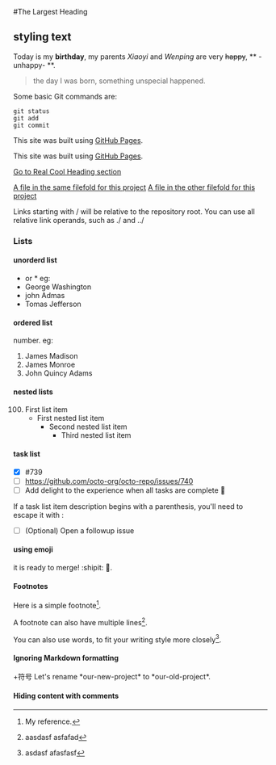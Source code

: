 #The Largest Heading
  ## styling text
Today is my **birthday**, my parents *Xiaoyi* and *Wenping* are very ~~happy~~, ** -unhappy- **.
> the day I was born, something unspecial happened.

Some basic Git commands are:
```
git status
git add
git commit
```

This site was built using [GitHub Pages](https://pages.github.com/).

This site was built using [GitHub Pages](https://pages.github.com/).


[Go to Real Cool Heading section](#the-largest-heading)

[A file in the same filefold for this project](./1.txt)
[A file in the other filefold for this project](../readme/README.md)

Links starting with / will be relative to the repository root. You can use all relative link operands, such as ./ and ../

### Lists

#### unorderd list
- or *
eg:
- George Washington
- john Admas
- Tomas Jefferson


#### ordered list
number.
eg:
1. James Madison
2. James Monroe
3. John Quincy Adams

#### nested lists

100. First list item
     - First nested list item
       - Second nested list item  
         - Third nested list item
         
#### task list
- [x] #739
- [ ] https://github.com/octo-org/octo-repo/issues/740
- [ ] Add delight to the experience when all tasks are complete :tada:

If a task list item description begins with a parenthesis, you'll need to escape it with \:

- [ ] \(Optional) Open a followup issue

#### using emoji
it is ready to merge! :shipit: :tada:.

#### Footnotes
Here is a simple footnote[^1].

A footnote can also have multiple lines[^2].

You can also use words, to fit your writing style more closely[^note].

[^1]: My reference.
[^2]: aasdasf
  asfafad
[^note]:
     asdasf
     afasfasf

#### Ignoring Markdown formatting
\+符号
Let's rename \*our-new-project\* to \*our-old-project\*.

#### Hiding content with comments
<!-- this content will not show in a rendered .md file -->
